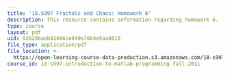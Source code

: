 ```yaml
---
title: '18.S997 Fractals and Chaos: Homework 6'
description: This resource contains information regarding homework 6.
type: course
layout: pdf
uid: 92629baeb81486ce949e76b4e5aa8815
file_type: application/pdf
file_location: >-
  https://open-learning-course-data-production.s3.amazonaws.com/18-s997-introduction-to-matlab-programming-fall-2011/92629baeb81486ce949e76b4e5aa8815_MIT18_S997F11_Homework_6.pdf
course_id: 18-s997-introduction-to-matlab-programming-fall-2011
---
```

